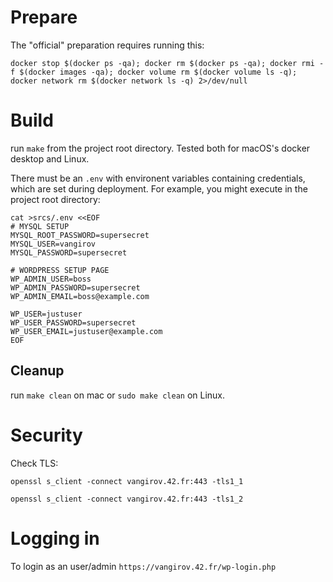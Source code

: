 # Prepare

The "official" preparation requires running this:

```
docker stop $(docker ps -qa); docker rm $(docker ps -qa); docker rmi -f $(docker images -qa); docker volume rm $(docker volume ls -q); docker network rm $(docker network ls -q) 2>/dev/null
```

# Build

run `make` from the project root directory. Tested both for macOS's docker desktop and Linux.

There must be an `.env` with environent variables containing credentials, 
which are set during deployment. 
For example, you might execute in the project root directory:

```
cat >srcs/.env <<EOF
# MYSQL SETUP
MYSQL_ROOT_PASSWORD=supersecret
MYSQL_USER=vangirov
MYSQL_PASSWORD=supersecret

# WORDPRESS SETUP PAGE
WP_ADMIN_USER=boss
WP_ADMIN_PASSWORD=supersecret
WP_ADMIN_EMAIL=boss@example.com

WP_USER=justuser
WP_USER_PASSWORD=supersecret
WP_USER_EMAIL=justuser@example.com
EOF
```

## Cleanup

run `make clean` on mac or `sudo make clean` on Linux.

# Security

Check TLS:

```
openssl s_client -connect vangirov.42.fr:443 -tls1_1

openssl s_client -connect vangirov.42.fr:443 -tls1_2
```

# Logging in

To login as an user/admin `https://vangirov.42.fr/wp-login.php`
